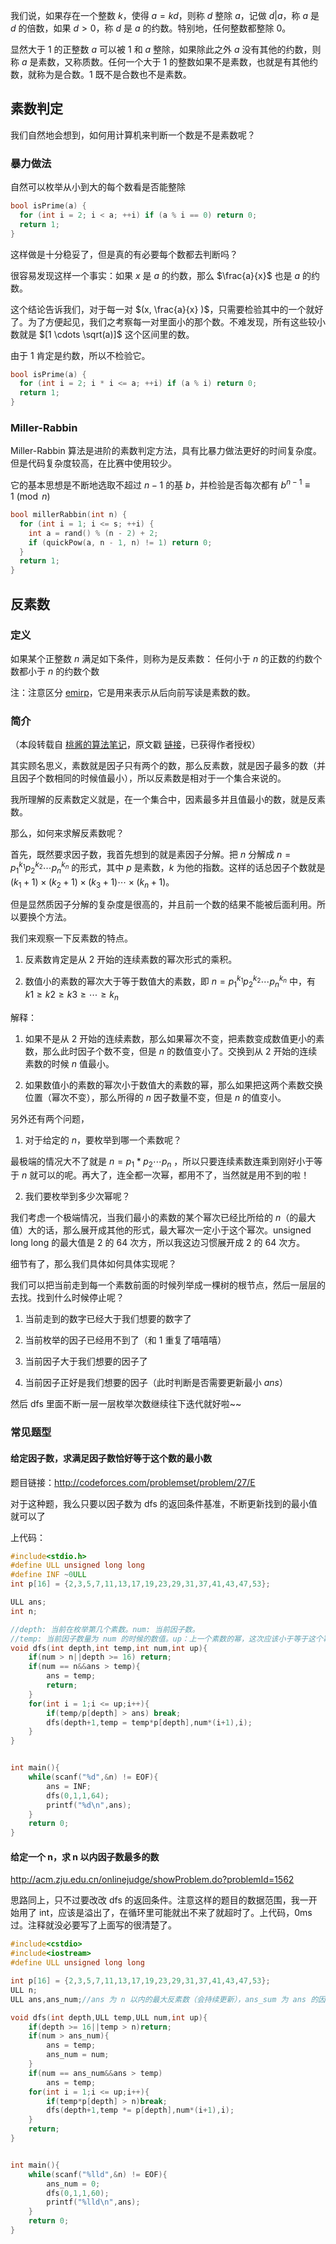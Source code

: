 我们说，如果存在一个整数 $k$，使得 $a = kd$，则称 $d$ 整除 $a$，记做 $d | a$，称 $a$ 是 $d$ 的倍数，如果 $d > 0$，称 $d$ 是 $a$ 的约数。特别地，任何整数都整除 $0$。

显然大于 $1$ 的正整数 $a$ 可以被 $1$ 和 $a$ 整除，如果除此之外 $a$ 没有其他的约数，则称 $a$ 是素数，又称质数。任何一个大于 $1$ 的整数如果不是素数，也就是有其他约数，就称为是合数。$1$ 既不是合数也不是素数。

## 素数判定

我们自然地会想到，如何用计算机来判断一个数是不是素数呢？

### 暴力做法

自然可以枚举从小到大的每个数看是否能整除

```c++
bool isPrime(a) {
  for (int i = 2; i < a; ++i) if (a % i == 0) return 0;
  return 1;
}
```

这样做是十分稳妥了，但是真的有必要每个数都去判断吗？

很容易发现这样一个事实：如果 $x$ 是 $a$ 的约数，那么 $\frac{a}{x}$ 也是 $a$ 的约数。

这个结论告诉我们，对于每一对 $(x, \frac{a}{x} )$，只需要检验其中的一个就好了。为了方便起见，我们之考察每一对里面小的那个数。不难发现，所有这些较小数就是 $[1 \cdots \sqrt(a)]$ 这个区间里的数。

由于 $1$ 肯定是约数，所以不检验它。

```c++
bool isPrime(a) {
  for (int i = 2; i * i <= a; ++i) if (a % i) return 0;
  return 1;
}
```

### Miller-Rabbin

Miller-Rabbin 算法是进阶的素数判定方法，具有比暴力做法更好的时间复杂度。但是代码复杂度较高，在比赛中使用较少。

它的基本思想是不断地选取不超过 $n-1$ 的基 $b$，并检验是否每次都有 $b^{n-1} \equiv 1 \pmod n$

```c++
bool millerRabbin(int n) {
  for (int i = 1; i <= s; ++i) {
    int a = rand() % (n - 2) + 2;
    if (quickPow(a, n - 1, n) != 1) return 0;
  }
  return 1;
}
```

## 反素数

### 定义

如果某个正整数 $n$ 满足如下条件，则称为是反素数：
  任何小于 $n$ 的正数的约数个数都小于 $n$ 的约数个数

注：注意区分 [emirp](https://en.wikipedia.org/wiki/Emirp)，它是用来表示从后向前写读是素数的数。

### 简介

（本段转载自 [桃酱的算法笔记](https://zhuanlan.zhihu.com/c_1005817911142838272)，原文戳 [链接](https://zhuanlan.zhihu.com/p/41759808)，已获得作者授权）

其实顾名思义，素数就是因子只有两个的数，那么反素数，就是因子最多的数（并且因子个数相同的时候值最小），所以反素数是相对于一个集合来说的。

我所理解的反素数定义就是，在一个集合中，因素最多并且值最小的数，就是反素数。

那么，如何来求解反素数呢？

首先，既然要求因子数，我首先想到的就是素因子分解。把 $n$ 分解成 $n=p_{1}^{k_{1}}p_{2}^{k_{2}} \cdots p_{n}^{k_{n}}$ 的形式，其中 $p$ 是素数，$k$ 为他的指数。这样的话总因子个数就是 $(k_1+1) \times (k_2+1) \times (k_3+1) \cdots \times (k_n+1)$。

但是显然质因子分解的复杂度是很高的，并且前一个数的结果不能被后面利用。所以要换个方法。

我们来观察一下反素数的特点。

1. 反素数肯定是从 $2$ 开始的连续素数的幂次形式的乘积。

2. 数值小的素数的幂次大于等于数值大的素数，即 $n=p_{1}^{k_{1}}p_{2}^{k_{2}} \cdots p_{n}^{k_{n}}$ 中，有 $k1 \geq k2 \geq k3 \geq \cdots \geq k_n$

解释：

1. 如果不是从 $2$ 开始的连续素数，那么如果幂次不变，把素数变成数值更小的素数，那么此时因子个数不变，但是 $n$ 的数值变小了。交换到从 $2$ 开始的连续素数的时候 $n$ 值最小。

2. 如果数值小的素数的幂次小于数值大的素数的幂，那么如果把这两个素数交换位置（幂次不变），那么所得的 $n$ 因子数量不变，但是 $n$ 的值变小。

另外还有两个问题，

1. 对于给定的 $n$，要枚举到哪一个素数呢？

最极端的情况大不了就是 $n=p_{1}*p_{2} \cdots p_{n}$ ，所以只要连续素数连乘到刚好小于等于 $n$ 就可以的呢。再大了，连全都一次幂，都用不了，当然就是用不到的啦！

2. 我们要枚举到多少次幂呢？

我们考虑一个极端情况，当我们最小的素数的某个幂次已经比所给的 $n$（的最大值）大的话，那么展开成其他的形式，最大幂次一定小于这个幂次。unsigned long long 的最大值是 2 的 64 次方，所以我这边习惯展开成 2 的 64 次方。

细节有了，那么我们具体如何具体实现呢？

我们可以把当前走到每一个素数前面的时候列举成一棵树的根节点，然后一层层的去找。找到什么时候停止呢？

1. 当前走到的数字已经大于我们想要的数字了

2. 当前枚举的因子已经用不到了（和 $1$ 重复了嘻嘻嘻）

3. 当前因子大于我们想要的因子了

4. 当前因子正好是我们想要的因子（此时判断是否需要更新最小 $ans$）

然后 dfs 里面不断一层一层枚举次数继续往下迭代就好啦~~

### 常见题型

#### 给定因子数，求满足因子数恰好等于这个数的最小数

题目链接：http://codeforces.com/problemset/problem/27/E

对于这种题，我么只要以因子数为 dfs 的返回条件基准，不断更新找到的最小值就可以了

上代码：

```c++
#include<stdio.h>
#define ULL unsigned long long
#define INF ~0ULL
int p[16] = {2,3,5,7,11,13,17,19,23,29,31,37,41,43,47,53};

ULL ans;
int n;

//depth: 当前在枚举第几个素数。num: 当前因子数。
//temp: 当前因子数量为 num 的时候的数值。up：上一个素数的幂，这次应该小于等于这个幂次嘛
void dfs(int depth,int temp,int num,int up){
    if(num > n||depth >= 16) return;
    if(num == n&&ans > temp){
        ans = temp;
        return;
    }
    for(int i = 1;i <= up;i++){
        if(temp/p[depth] > ans) break;
        dfs(depth+1,temp = temp*p[depth],num*(i+1),i);
    }
}


int main(){
    while(scanf("%d",&n) != EOF){
        ans = INF;
        dfs(0,1,1,64);
        printf("%d\n",ans);
    }
    return 0;
}
```

#### 给定一个 n，求 n 以内因子数最多的数

http://acm.zju.edu.cn/onlinejudge/showProblem.do?problemId=1562

思路同上，只不过要改改 dfs 的返回条件。注意这样的题目的数据范围，我一开始用了 int，应该是溢出了，在循环里可能就出不来了就超时了。上代码，0ms 过。注释就没必要写了上面写的很清楚了。

```c++
#include<cstdio>
#include<iostream>
#define ULL unsigned long long

int p[16] = {2,3,5,7,11,13,17,19,23,29,31,37,41,43,47,53};
ULL n;
ULL ans,ans_num;//ans 为 n 以内的最大反素数（会持续更新），ans_sum 为 ans 的因子数。

void dfs(int depth,ULL temp,ULL num,int up){
    if(depth >= 16||temp > n)return;
    if(num > ans_num){
        ans = temp;
        ans_num = num;
    }
    if(num == ans_num&&ans > temp)
        ans = temp;
    for(int i = 1;i <= up;i++){
        if(temp*p[depth] > n)break;
        dfs(depth+1,temp *= p[depth],num*(i+1),i);
    }
    return;
}


int main(){
    while(scanf("%lld",&n) != EOF){
        ans_num = 0;
        dfs(0,1,1,60);
        printf("%lld\n",ans);
    }
    return 0;
}
```
